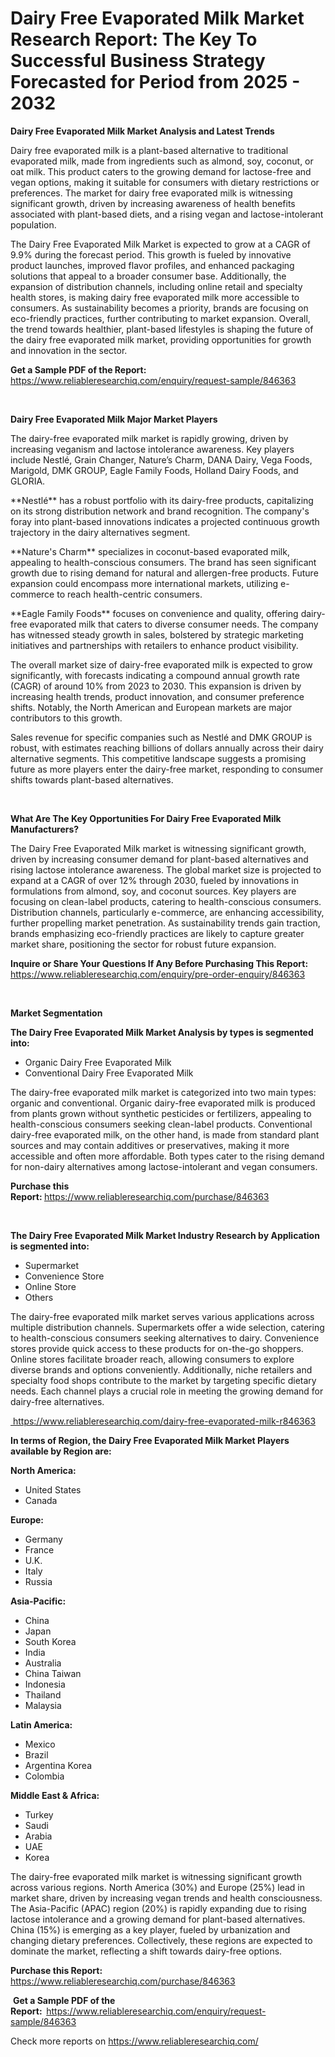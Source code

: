 <p><h1>Dairy Free Evaporated Milk Market Research Report: The Key To Successful Business Strategy Forecasted for Period from 2025 - 2032</h1></p><p><strong>Dairy Free Evaporated Milk Market Analysis and Latest Trends</strong></p>
<p><p>Dairy free evaporated milk is a plant-based alternative to traditional evaporated milk, made from ingredients such as almond, soy, coconut, or oat milk. This product caters to the growing demand for lactose-free and vegan options, making it suitable for consumers with dietary restrictions or preferences. The market for dairy free evaporated milk is witnessing significant growth, driven by increasing awareness of health benefits associated with plant-based diets, and a rising vegan and lactose-intolerant population.</p><p>The Dairy Free Evaporated Milk Market is expected to grow at a CAGR of 9.9% during the forecast period. This growth is fueled by innovative product launches, improved flavor profiles, and enhanced packaging solutions that appeal to a broader consumer base. Additionally, the expansion of distribution channels, including online retail and specialty health stores, is making dairy free evaporated milk more accessible to consumers. As sustainability becomes a priority, brands are focusing on eco-friendly practices, further contributing to market expansion. Overall, the trend towards healthier, plant-based lifestyles is shaping the future of the dairy free evaporated milk market, providing opportunities for growth and innovation in the sector.</p></p>
<p><strong>Get a Sample PDF of the Report:&nbsp;</strong> <a href="https://www.reliableresearchiq.com/enquiry/request-sample/846363?utm_campaign=2247&utm_medium=2&utm_source=Github&utm_content=ia&utm_term=14022025&utm_id=dairy-free-evaporated-milk">https://www.reliableresearchiq.com/enquiry/request-sample/846363</a></p>
<p>&nbsp;</p>
<p><strong>Dairy Free Evaporated Milk Major Market Players</strong></p>
<p><p>The dairy-free evaporated milk market is rapidly growing, driven by increasing veganism and lactose intolerance awareness. Key players include Nestlé, Grain Changer, Nature’s Charm, DANA Dairy, Vega Foods, Marigold, DMK GROUP, Eagle Family Foods, Holland Dairy Foods, and GLORIA.</p><p>**Nestlé** has a robust portfolio with its dairy-free products, capitalizing on its strong distribution network and brand recognition. The company's foray into plant-based innovations indicates a projected continuous growth trajectory in the dairy alternatives segment.</p><p>**Nature's Charm** specializes in coconut-based evaporated milk, appealing to health-conscious consumers. The brand has seen significant growth due to rising demand for natural and allergen-free products. Future expansion could encompass more international markets, utilizing e-commerce to reach health-centric consumers.</p><p>**Eagle Family Foods** focuses on convenience and quality, offering dairy-free evaporated milk that caters to diverse consumer needs. The company has witnessed steady growth in sales, bolstered by strategic marketing initiatives and partnerships with retailers to enhance product visibility.</p><p>The overall market size of dairy-free evaporated milk is expected to grow significantly, with forecasts indicating a compound annual growth rate (CAGR) of around 10% from 2023 to 2030. This expansion is driven by increasing health trends, product innovation, and consumer preference shifts. Notably, the North American and European markets are major contributors to this growth.</p><p>Sales revenue for specific companies such as Nestlé and DMK GROUP is robust, with estimates reaching billions of dollars annually across their dairy alternative segments. This competitive landscape suggests a promising future as more players enter the dairy-free market, responding to consumer shifts towards plant-based alternatives.</p></p>
<p>&nbsp;</p>
<p><strong>What Are The Key Opportunities For Dairy Free Evaporated Milk Manufacturers?</strong></p>
<p><p>The Dairy Free Evaporated Milk market is witnessing significant growth, driven by increasing consumer demand for plant-based alternatives and rising lactose intolerance awareness. The global market size is projected to expand at a CAGR of over 12% through 2030, fueled by innovations in formulations from almond, soy, and coconut sources. Key players are focusing on clean-label products, catering to health-conscious consumers. Distribution channels, particularly e-commerce, are enhancing accessibility, further propelling market penetration. As sustainability trends gain traction, brands emphasizing eco-friendly practices are likely to capture greater market share, positioning the sector for robust future expansion.</p></p>
<p><strong>Inquire or Share Your Questions If Any Before Purchasing This Report:</strong> <a href="https://www.reliableresearchiq.com/enquiry/pre-order-enquiry/846363?utm_campaign=2247&utm_medium=2&utm_source=Github&utm_content=ia&utm_term=14022025&utm_id=dairy-free-evaporated-milk">https://www.reliableresearchiq.com/enquiry/pre-order-enquiry/846363</a></p>
<p>&nbsp;</p>
<p><strong>Market Segmentation</strong></p>
<p><strong>The Dairy Free Evaporated Milk Market Analysis by types is segmented into:</strong></p>
<p><ul><li>Organic Dairy Free Evaporated Milk</li><li>Conventional Dairy Free Evaporated Milk</li></ul></p>
<p><p>The dairy-free evaporated milk market is categorized into two main types: organic and conventional. Organic dairy-free evaporated milk is produced from plants grown without synthetic pesticides or fertilizers, appealing to health-conscious consumers seeking clean-label products. Conventional dairy-free evaporated milk, on the other hand, is made from standard plant sources and may contain additives or preservatives, making it more accessible and often more affordable. Both types cater to the rising demand for non-dairy alternatives among lactose-intolerant and vegan consumers.</p></p>
<p><strong>Purchase this Report:&nbsp;</strong><a href="https://www.reliableresearchiq.com/purchase/846363?utm_campaign=2247&utm_medium=2&utm_source=Github&utm_content=ia&utm_term=14022025&utm_id=dairy-free-evaporated-milk">https://www.reliableresearchiq.com/purchase/846363</a></p>
<p>&nbsp;</p>
<p><strong>The Dairy Free Evaporated Milk Market Industry Research by Application is segmented into:</strong></p>
<p><ul><li>Supermarket</li><li>Convenience Store</li><li>Online Store</li><li>Others</li></ul></p>
<p><p>The dairy-free evaporated milk market serves various applications across multiple distribution channels. Supermarkets offer a wide selection, catering to health-conscious consumers seeking alternatives to dairy. Convenience stores provide quick access to these products for on-the-go shoppers. Online stores facilitate broader reach, allowing consumers to explore diverse brands and options conveniently. Additionally, niche retailers and specialty food shops contribute to the market by targeting specific dietary needs. Each channel plays a crucial role in meeting the growing demand for dairy-free alternatives.</p></p>
<p><a href="https://www.reliableresearchiq.com/dairy-free-evaporated-milk-r846363?utm_campaign=2247&utm_medium=2&utm_source=Github&utm_content=ia&utm_term=14022025&utm_id=dairy-free-evaporated-milk">&nbsp;https://www.reliableresearchiq.com/dairy-free-evaporated-milk-r846363</a></p>
<p><strong>In terms of Region, the Dairy Free Evaporated Milk Market Players available by Region are:</strong></p>
<p>
    <p> <strong> North America: </strong>
        <ul>
            <li>United States</li>
            <li>Canada</li>
        </ul>
        </p> 
    <p> <strong> Europe: </strong>
        <ul>
            <li>Germany</li>
            <li>France</li>
            <li>U.K.</li>
            <li>Italy</li>
            <li>Russia</li>
        </ul>
        </p> 
    <p> <strong> Asia-Pacific: </strong>
        <ul>
            <li>China</li>
            <li>Japan</li>
            <li>South Korea</li>
            <li>India</li>
            <li>Australia</li>
            <li>China Taiwan</li>
            <li>Indonesia</li>
            <li>Thailand</li>
            <li>Malaysia</li>
        </ul>
        </p> 
    <p> <strong> Latin America: </strong>
        <ul>
            <li>Mexico</li>
            <li>Brazil</li>
            <li>Argentina Korea</li>
            <li>Colombia</li>
        </ul>
        </p> 
    <p> <strong> Middle East & Africa: </strong>
        <ul>
            <li>Turkey</li>
            <li>Saudi</li>
            <li>Arabia</li>
            <li>UAE</li>
            <li>Korea</li>
        </ul>
    </p>
    </p>
<p><p>The dairy-free evaporated milk market is witnessing significant growth across various regions. North America (30%) and Europe (25%) lead in market share, driven by increasing vegan trends and health consciousness. The Asia-Pacific (APAC) region (20%) is rapidly expanding due to rising lactose intolerance and a growing demand for plant-based alternatives. China (15%) is emerging as a key player, fueled by urbanization and changing dietary preferences. Collectively, these regions are expected to dominate the market, reflecting a shift towards dairy-free options.</p></p>
<p><strong>Purchase this Report: </strong><a href="https://www.reliableresearchiq.com/purchase/846363?utm_campaign=2247&utm_medium=2&utm_source=Github&utm_content=ia&utm_term=14022025&utm_id=dairy-free-evaporated-milk">https://www.reliableresearchiq.com/purchase/846363</a></p>
<p>&nbsp;<strong>Get a Sample PDF of the Report:&nbsp;&nbsp;</strong><a href="https://www.reliableresearchiq.com/enquiry/request-sample/846363?utm_campaign=2247&utm_medium=2&utm_source=Github&utm_content=ia&utm_term=14022025&utm_id=dairy-free-evaporated-milk">https://www.reliableresearchiq.com/enquiry/request-sample/846363</a></p>
<p><strong></strong></p>
<p>Check more reports on <a href="https://www.reliableresearchiq.com/?utm_campaign=2247&utm_medium=2&utm_source=Github&utm_content=ia&utm_term=14022025&utm_id=dairy-free-evaporated-milk">https://www.reliableresearchiq.com/</a></p>